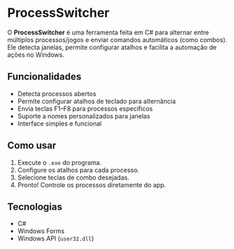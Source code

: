 # ProcessSwitcher

O **ProcessSwitcher** é uma ferramenta feita em C# para alternar entre múltiplos processos/jogos e enviar comandos automáticos (como combos). Ele detecta janelas, permite configurar atalhos e facilita a automação de ações no Windows.

## Funcionalidades

- Detecta processos abertos
- Permite configurar atalhos de teclado para alternância
- Envia teclas F1–F8 para processos específicos
- Suporte a nomes personalizados para janelas
- Interface simples e funcional

## Como usar

1. Execute o `.exe` do programa.
2. Configure os atalhos para cada processo.
3. Selecione teclas de combo desejadas.
4. Pronto! Controle os processos diretamente do app.

## Tecnologias

- C#
- Windows Forms
- Windows API (`user32.dll`)
